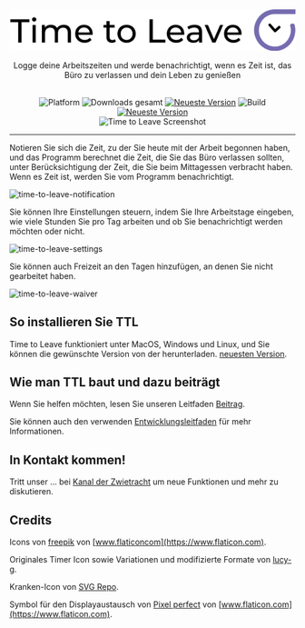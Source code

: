 <div align="center">
  <img src="../assets/timetoleave.png" alt="Time to Leave Logo">

  <p>Logge deine Arbeitszeiten und werde benachrichtigt, wenn es Zeit ist, das Büro zu verlassen und dein Leben zu genießen</p>

  <br/>

<img src="https://img.shields.io/badge/platforms-Windows%20%7C%20MacOS%20%7C%20Linux-green" alt="Platform">
<img src="https://img.shields.io/github/downloads/thamara/time-to-leave/total" alt="Downloads gesamt">
<a href="https://github.com/thamara/time-to-leave/releases/tag/v.1.5.5"><img src="https://img.shields.io/github/v/release/thamara/time-to-leave" alt="Neueste Version"></a>
<img src="https://img.shields.io/github/workflow/status/thamara/time-to-leave/Code%20Coverage" alt="Build">
<a href="http://makeapullrequest.com/"><img src="https://img.shields.io/badge/PRs-welcome-purple" alt="Neueste Version"></a>

   <br/>

  <img src="https://user-images.githubusercontent.com/3754225/94519528-4e549900-0248-11eb-8872-b6fb2d47f43c.jpg" alt="Time to Leave Screenshot">

  <br/>

</div>

---

Notieren Sie sich die Zeit, zu der Sie heute mit der Arbeit begonnen haben, und das Programm berechnet die Zeit, die Sie das Büro verlassen sollten, unter Berücksichtigung der Zeit, die Sie beim Mittagessen verbracht haben. Wenn es Zeit ist, werden Sie vom Programm benachrichtigt.

![time-to-leave-notification](https://user-images.githubusercontent.com/3754225/94519526-4dbc0280-0248-11eb-9738-ffae936cfa4a.jpg)


Sie können Ihre Einstellungen steuern, indem Sie Ihre Arbeitstage eingeben, wie viele Stunden Sie pro Tag arbeiten und ob Sie benachrichtigt werden möchten oder nicht.

![time-to-leave-settings](https://user-images.githubusercontent.com/3754225/94519531-4eed2f80-0248-11eb-9303-78f9abe69201.jpg)

Sie können auch Freizeit an den Tagen hinzufügen, an denen Sie nicht gearbeitet haben.

![time-to-leave-waiver](https://user-images.githubusercontent.com/3754225/94762058-4e79a380-03c4-11eb-8f28-1c480dbf8b5c.png)

## So installieren Sie TTL

Time to Leave funktioniert unter MacOS, Windows und Linux, und Sie können die gewünschte Version von der herunterladen. [neuesten Version](https://github.com/thamara/time-to-leave/releases/tag/v.1.5.5).

## Wie man TTL baut und dazu beiträgt

Wenn Sie helfen möchten, lesen Sie unseren Leitfaden [Beitrag](../CONTRIBUTING.md).

Sie können auch den verwenden [Entwicklungsleitfaden](../DEVELOPMENT.md) für mehr Informationen.


## In Kontakt kommen!
Tritt unser ... bei [Kanal der Zwietracht](https://discord.gg/P3KkEF5) um neue Funktionen und mehr zu diskutieren.

## Credits


Icons von [freepik](https://www.flaticon.com/authors/freepik) von [www.flaticoncom](https://www.flaticon.com).

Originales Timer Icon sowie Variationen und modifizierte Formate von [lucy-g](https://icon-icons.com/icon/timer/121243).

Kranken-Icon von [SVG Repo](https://www.svgrepo.com/svg/271898/sick).

Symbol für den Displayaustausch von [Pixel perfect](https://www.flaticon.com/authors/pixel-perfect) von [www.flaticon.com](https://www.flaticon.com).
